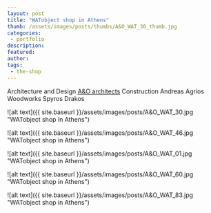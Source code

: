 ```yaml
---
layout: post
title: "WATobject shop in Athens"
thumb: /assets/images/posts/thumbs/A&O_WAT_30_thumb.jpg
categories:
 - portfolio
description:
featured:
author: 
tags:
 - the-shop
---
```


<p class="credits">
    <span class="title">Architecture and Design</span>
        <span class="contributor"><a href="https://www.aandoarchitects.com/">A&O architects</a></span>
    <span class="title">Construction</span>
        <span class="contributor">Andreas Agrios</span>
     <span class="title">Woodworks</span>
        <span class="contributor">Spyros Drakos</span>
</p>

![alt text]({{ site.baseurl }}/assets/images/posts/A&O_WAT_30.jpg "WATobject shop in Athens")

![alt text]({{ site.baseurl }}/assets/images/posts/A&O_WAT_46.jpg "WATobject shop in Athens")

![alt text]({{ site.baseurl }}/assets/images/posts/A&O_WAT_01.jpg "WATobject shop in Athens")

![alt text]({{ site.baseurl }}/assets/images/posts/A&O_WAT_60.jpg "WATobject shop in Athens")

![alt text]({{ site.baseurl }}/assets/images/posts/A&O_WAT_83.jpg "WATobject shop in Athens")
